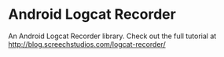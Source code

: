# Android Logcat Recorder
An Android Logcat Recorder library.
Check out the full tutorial at http://blog.screechstudios.com/logcat-recorder/
